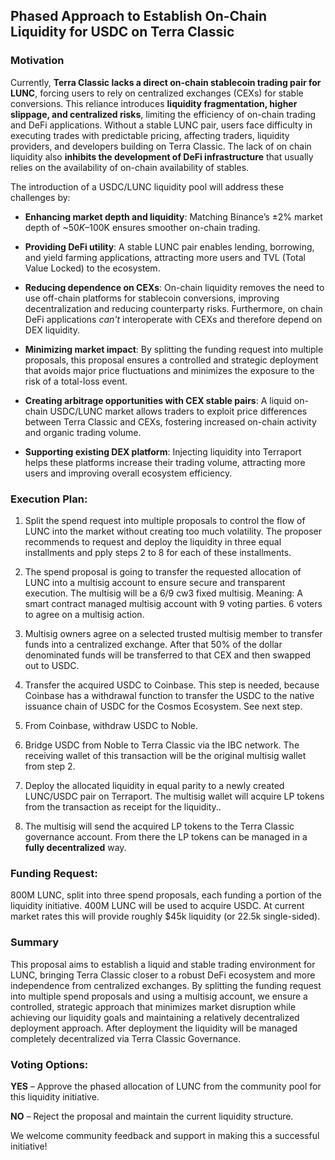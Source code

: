 ## Phased Approach to Establish On-Chain Liquidity for USDC on Terra Classic

### Motivation

Currently, **Terra Classic lacks a direct on-chain stablecoin trading pair for LUNC**, forcing users to rely on centralized exchanges (CEXs) for stable conversions. This reliance introduces **liquidity fragmentation, higher slippage, and centralized risks**, limiting the efficiency of on-chain trading and DeFi applications. Without a stable LUNC pair, users face difficulty in executing trades with predictable pricing, affecting traders, liquidity providers, and developers building on Terra Classic. The lack of on chain liquidity also **inhibits the development of DeFi infrastructure** that usually relies on the availability of on-chain availability of stables.

The introduction of a USDC/LUNC liquidity pool will address these challenges by:

- **Enhancing market depth and liquidity**: Matching Binance’s ±2% market depth of ~$50K–$100K ensures smoother on-chain trading.

- **Providing DeFi utility**: A stable LUNC pair enables lending, borrowing, and yield farming applications, attracting more users and TVL (Total Value Locked) to the ecosystem.

- **Reducing dependence on CEXs**: On-chain liquidity removes the need to use off-chain platforms for stablecoin conversions, improving decentralization and reducing counterparty risks. Furthermore, on chain DeFi applications _can't_ interoperate with CEXs and therefore depend on DEX liquidity.

- **Minimizing market impact**: By splitting the funding request into multiple proposals, this proposal ensures a controlled and strategic deployment that avoids major price fluctuations and minimizes the exposure to the risk of a total-loss event.

- **Creating arbitrage opportunities with CEX stable pairs**: A liquid on-chain USDC/LUNC market allows traders to exploit price differences between Terra Classic and CEXs, fostering increased on-chain activity and organic trading volume.

- **Supporting existing DEX platform**: Injecting liquidity into Terraport  helps these platforms increase their trading volume, attracting more users and improving overall ecosystem efficiency.

### Execution Plan:

1. Split the spend request into multiple proposals to control the flow of LUNC into the market without creating too much volatility. The proposer recommends to request and deploy the liquidity in three equal installments and pply steps 2 to 8 for each of these installments.

2. The spend proposal is going to transfer the requested allocation of LUNC into a multisig account to ensure secure and transparent execution. The multisig will be a 6/9 cw3 fixed multisig. Meaning: A smart contract managed multisig account with 9 voting parties. 6 voters to agree on a multisig action.

3. Multisig owners agree on a selected trusted multisig member to transfer funds into a centralized exchange. After that 50% of the dollar denominated funds will be transferred to that CEX and then swapped out to USDC.

4. Transfer the acquired USDC to Coinbase. This step is needed, because Coinbase has a withdrawal function to transfer the USDC to the native issuance chain of USDC for the Cosmos Ecosystem. See next step.

5. From Coinbase, withdraw USDC to Noble. 

6. Bridge USDC from Noble to Terra Classic via the IBC network. The receiving wallet of this transaction will be the original multisig wallet from step 2.

7. Deploy the allocated liquidity in equal parity to a newly created LUNC/USDC pair on Terraport. The multisig wallet will acquire LP tokens from the transaction as receipt for the liquidity..

8. The multisig will send the acquired LP tokens to the Terra Classic governance account. From there the LP tokens can be managed in a **fully decentralized** way.

### Funding Request:

800M LUNC, split into three spend proposals, each funding a portion of the liquidity initiative. 400M LUNC will be used to acquire USDC. At current market rates this will provide roughly $45k liquidity (or 22.5k single-sided).

### Summary 

This proposal aims to establish a liquid and stable trading environment for LUNC, bringing Terra Classic closer to a robust DeFi ecosystem and more independence from centralized exchanges. By splitting the funding request into multiple spend proposals and using a multisig account, we ensure a controlled, strategic approach that minimizes market disruption while achieving our liquidity goals and maintaining a  relatively decentralized deployment approach. After deployment the liquidity will be managed completely decentralized via Terra Classic Governance.

### Voting Options:

**YES** – Approve the phased allocation of LUNC from the community pool for this liquidity initiative.

**NO** – Reject the proposal and maintain the current liquidity structure.

We welcome community feedback and support in making this a successful initiative!
